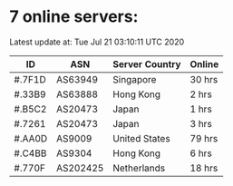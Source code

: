 # 7 online servers:

Latest update at: Tue Jul 21 03:10:11 UTC 2020

| ID | ASN | Server Country | Online |
| -- | --- | -------------- | ------ |
| #.7F1D | AS63949 | Singapore | 30 hrs |
| #.33B9 | AS63888 | Hong Kong | 2 hrs |
| #.B5C2 | AS20473 | Japan | 1 hrs |
| #.7261 | AS20473 | Japan | 3 hrs |
| #.AA0D | AS9009 | United States | 79 hrs |
| #.C4BB | AS9304 | Hong Kong | 6 hrs |
| #.770F | AS202425 | Netherlands | 18 hrs |

